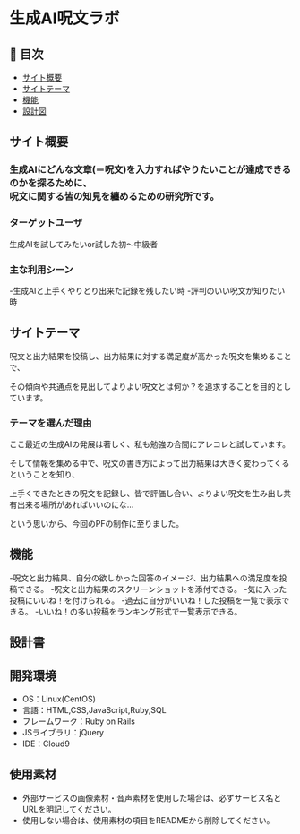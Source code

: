 # 生成AI呪文ラボ

## 🚩 目次

- [サイト概要](#サイト概要)
- [サイトテーマ](#サイトテーマ)
- [機能](#機能)
- [設計図](#設計図)


## サイト概要

<h3>生成AIにどんな文章(＝呪文)を入力すればやりたいことが達成できるのかを探るために、<br>呪文に関する皆の知見を纏めるための研究所です。</h3>

### ターゲットユーザ

生成AIを試してみたいor試した初～中級者

### 主な利用シーン

-生成AIと上手くやりとり出来た記録を残したい時
-評判のいい呪文が知りたい時

## サイトテーマ

<p>呪文と出力結果を投稿し、出力結果に対する満足度が高かった呪文を集めることで、</p>
<p>その傾向や共通点を見出してよりよい呪文とは何か？を追求することを目的としています。</P>

### テーマを選んだ理由

<p>ここ最近の生成AIの発展は著しく、私も勉強の合間にアレコレと試しています。</p>
<p>そして情報を集める中で、呪文の書き方によって出力結果は大きく変わってくるということを知り、</p>
<p>上手くできたときの呪文を記録し、皆で評価し合い、よりよい呪文を生み出し共有出来る場所があればいいのにな...</p>
<p>という思いから、今回のPFの制作に至りました。</p>

## 機能

-呪文と出力結果、自分の欲しかった回答のイメージ、出力結果への満足度を投稿できる。
-呪文と出力結果のスクリーンショットを添付できる。
-気に入った投稿にいいね！を付けられる。
-過去に自分がいいね！した投稿を一覧で表示できる。
-いいね！の多い投稿をランキング形式で一覧表示できる。

## 設計書



## 開発環境

- OS：Linux(CentOS)
- 言語：HTML,CSS,JavaScript,Ruby,SQL
- フレームワーク：Ruby on Rails
- JSライブラリ：jQuery
- IDE：Cloud9

## 使用素材

- 外部サービスの画像素材・音声素材を使用した場合は、必ずサービス名とURLを明記してください。
- 使用しない場合は、使用素材の項目をREADMEから削除してください。
